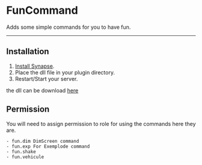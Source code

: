 # FunCommand
Adds some simple commands for you to have fun.

***
## Installation
1. [Install Synapse](https://github.com/SynapseSL/Synapse/wiki#hosting-guides).
2. Place the dll file in your plugin directory.
3. Restart/Start your server.

the dll can be download [here](https://github.com/antoniofo/FunCommand/releases/)
## Permission
You will need to assign permission to role for using the commands here they are.

```
- fun.dim DimScreen command
- fun.exp For Exemplode command
- fun.shake
- fun.vehicule
```
